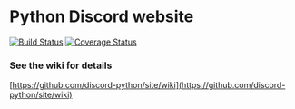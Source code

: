 # Python Discord website

[![Build Status](https://travis-ci.org/discord-python/site.svg?branch=master)](https://travis-ci.org/discord-python/site) [![Coverage Status](https://coveralls.io/repos/github/discord-python/site/badge.svg?branch=unit-testing)](https://coveralls.io/github/discord-python/site?branch=unit-testing)

### See the wiki for details

[https://github.com/discord-python/site/wiki](https://github.com/discord-python/site/wiki)
